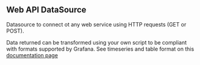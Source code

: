 ## Web API DataSource

Datasource to connect ot any web service using HTTP requests (GET or POST).

Data returned can be transformed using your own script to be compliant with formats supported by Grafana.
See timeseries and table format on this [documentation page](https://grafana.com/docs/grafana/latest/plugins/developing/datasources/)